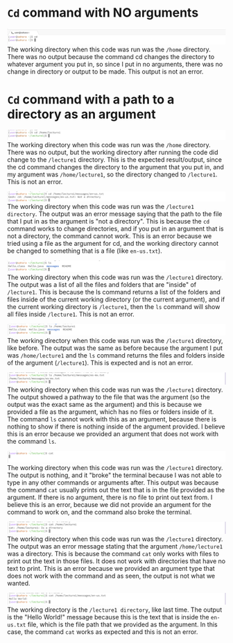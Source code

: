 # `Cd` command with NO arguments
![Image](LabReport1.jpg)
The working directory when this code was run was the `/home` directory. 
There was no output because the command cd changes the directory to whatever argument you put in, so since I put in no arguments, there was no change in directory or output to be made. 
This output is not an error.

# `Cd` command with a path to a directory as an argument
![Image](LabReport2.jpg)
The working directory when this code was run was the `/home` directory. There was no output, but the working directory after running the code did change to the `/lecture1` directory. This is the expected result/output, since the cd command changes the directory to the argument that you put in, and my argument was `/home/lecture1`, so the directory changed to `/lecture1`. This is not an error. 


![Image](LabReport3.jpg)
The working directory when this code was run was the `/lecture1 directory`. The output was an error message saying that the path to the file that I put in as the argument is "not a directory". This is because the `cd` command works to change directories, and if you put in an argument that is not a directory, the command cannot work. This is an error because we tried using a file as the argument for cd, and the working directory cannot be changed to something that is a file (like `en-us.txt`). 

![Image](LabReport4.jpg)
The working directory when this code was run was the `/lecture1` directory. The output was a list of all the files and folders that are "inside" of `/lecture1`. This is because the ls command returns a list of the folders and files inside of the current working directory (or the current argument), and if the current working directory is `/lecture1`, then the `ls` command will show all files inside `/lecture1`. This is not an error. 

![Image](LabReport5.jpg)
The working directory when this code was run was the `/lecture1` directory, like before. The output was the same as before because the argument I put was `/home/lecture1` and the `ls` command returns the files and folders inside of the argument (`/lecture1`). This is expected and is not an error. 

![Image](LabReport6.jpg)
The working directory when this code was run was the `/lecture1` directory. The output showed a pathway to the file that was the argument (so the output was the exact same as the argument) and this is because we provided a file as the argument, which has no files or folders inside of it. The command `ls` cannot work with this as an argument, because there is nothing to show if there is nothing inside of the argument provided. I believe this is an error because we provided an argument that does not work with the command `ls`. 

![Image](LabReport7.jpg)
The working directory when this code was run was the `/lecture1` directory. The output is nothing, and it "broke" the terminal because I was not able to type in any other commands or arguments after. This output was because the command `cat` usually prints out the text that is in the file provided as the argument. If there is no argument, there is no file to print out text from. I believe this is an error, because we did not provide an argument for the command to work on, and the command also broke the terminal. 

![Image](LabReport8.jpg)
The working directory when this code was run was the `/lecture1` directory. The output was an error message stating that the argument `/home/lecture1` was a directory. This is because the command `cat` only works with files to print out the text in those files. It does not work with directories that have no text to print. This is an error because we provided an argument type that does not work with the command and as seen, the output is not what we wanted. 

![Image](LabReport9.jpg)
The working directory is the `/lecture1 directory`, like last time. The output is the "Hello World!" message because this is the text that is inside the `en-us.txt` file, which is the file path that we provided as the argument. In this case, the command `cat` works as expected and this is not an error.
